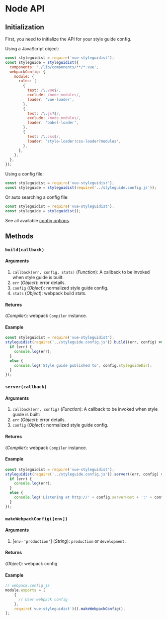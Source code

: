 # Node API

## Initialization

First, you need to initialize the API for your style guide config.

Using a JavaScript object:

```javascript
const styleguidist = require('vue-styleguidist');
const styleguide = styleguidist({
  components: './lib/components/**/*.vue',
  webpackConfig: {
    module: {
      rules: [
        {
          test: /\.vue$/,
          exclude: /node_modules/,
          loader: 'vue-loader',
        },
        {
          test: /\.js?$/,
          exclude: /node_modules/,
          loader: 'babel-loader',
        },
        {
          test: /\.css$/,
          loader: 'style-loader!css-loader?modules',
        },
      ],
    },
  },
});
```

Using a config file:

```javascript
const styleguidist = require('vue-styleguidist');
const styleguide = styleguidist(require('../styleguide.config.js'));
```

Or auto searching a config file:

```javascript
const styleguidist = require('vue-styleguidist');
const styleguide = styleguidist();
```

See all available [config options](Configuration.md).

## Methods

### `build(callback)`

#### Arguments

1. `callback(err, config, stats)` (*Function*): A callback to be invoked when style guide is built:
  1. `err` (*Object*): error details.
  2. `config` (*Object*): normalized style guide config.
  3. `stats` (*Object*): webpack build stats.

#### Returns

(*Compiler*): webpack `Compiler` instance.

#### Example

```javascript
const styleguidist = require('vue-styleguidist');
styleguidist(require('../styleguide.config.js')).build((err, config) => {
  if (err) {
    console.log(err);
  }
  else {
    console.log('Style guide published to', config.styleguideDir);
  }
});
```


### `server(callback)`

#### Arguments

1. `callback(err, config)` (*Function*): A callback to be invoked when style guide is built:
  1. `err` (*Object*): error details.
  2. `config` (*Object*): normalized style guide config.

#### Returns

(*Compiler*): webpack `Compiler` instance.

#### Example

```javascript
const styleguidist = require('vue-styleguidist');
styleguidist(require('../styleguide.config.js')).server((err, config) => {
  if (err) {
    console.log(err);
  }
  else {
    console.log('Listening at http://' + config.serverHost + ':' + config.serverPort);
  }
});
```

### `makeWebpackConfig([env])`

#### Arguments

1. \[`env`=`'production'`\] (*String*): `production` or `development`.

#### Returns

(*Object*): webpack config.

#### Example

```javascript
// webpack.config.js
module.exports = [
    {
      // User webpack config
    },
    require('vue-styleguidist')().makeWebpackConfig(),
];
```
